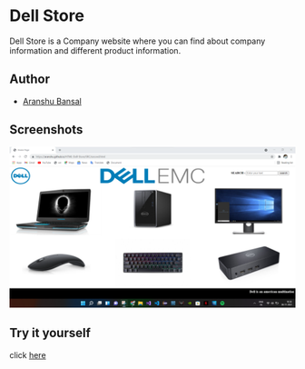 # Dell Store

Dell Store is a Company website where you can find about company information and different product information.

## Author

- [Aranshu Bansal](https://github.com/Aranshu)

## Screenshots

![App Screenshot](https://github.com/Aranshu/HTML-Dell-Store/blob/master/Image/Banner.png?raw=true)

## Try it yourself

click [here](https://aranshu.github.io/HTML-Dell-Store/)
